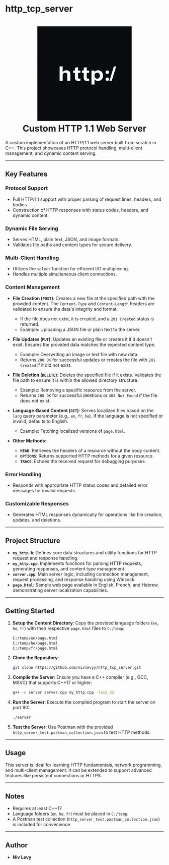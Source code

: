 # http_tcp_server
<h1 align="center">
  <a><img src="https://github.com/nivlevyy/http_tcp_server/blob/main/image/server_logo.png" width="300"></a>
<br>
Custom HTTP 1.1 Web Server
<br>
</h1>

A custom implementation of an HTTP/1.1 web server built from scratch in C++. This project showcases HTTP protocol handling, multi-client management, and dynamic content serving.

---

## Key Features

### Protocol Support
- Full HTTP/1.1 support with proper parsing of request lines, headers, and bodies.
- Construction of HTTP responses with status codes, headers, and dynamic content.

### Dynamic File Serving
- Serves HTML, plain text, JSON, and image formats.
- Validates file paths and content types for secure delivery.

### Multi-Client Handling
- Utilizes the `select` function for efficient I/O multiplexing.
- Handles multiple simultaneous client connections.

### Content Management
- **File Creation (`POST`)**: Creates a new file at the specified path with the provided content. The `Content-Type` and `Content-Length` headers are validated to ensure the data's integrity and format.
  - If the file does not exist, it is created, and a `201 Created` status is returned.
  - Example: Uploading a JSON file or plain text to the server.

- **File Updates (`PUT`)**: Updates an existing file or creates it if it doesn't exist. Ensures the provided data matches the expected content type.
  - Example: Overwriting an image or text file with new data.
  - Returns `200 OK` for successful updates or creates the file with `201 Created` if it did not exist.

- **File Deletion (`DELETE`)**: Deletes the specified file if it exists. Validates the file path to ensure it is within the allowed directory structure.
  - Example: Removing a specific resource from the server.
  - Returns `200 OK` for successful deletions or `404 Not Found` if the file does not exist.

- **Language-Based Content (`GET`)**: Serves localized files based on the `lang` query parameter (e.g., `en`, `fr`, `he`). If the language is not specified or invalid, defaults to English.
  - Example: Fetching localized versions of `page.html`.

- **Other Methods**:
  - **`HEAD`**: Retrieves the headers of a resource without the body content.
  - **`OPTIONS`**: Returns supported HTTP methods for a given resource.
  - **`TRACE`**: Echoes the received request for debugging purposes.

### Error Handling
- Responds with appropriate HTTP status codes and detailed error messages for invalid requests.

### Customizable Responses
- Generates HTML responses dynamically for operations like file creation, updates, and deletions.

---

## Project Structure

- **`my_http.h`**: Defines core data structures and utility functions for HTTP request and response handling.
- **`my_http.cpp`**: Implements functions for parsing HTTP requests, generating responses, and content type management.
- **`server.cpp`**: Main server logic, including connection management, request processing, and response handling using Winsock.
- **`page.html`**: Sample web page available in English, French, and Hebrew, demonstrating server localization capabilities.

---

## Getting Started

1. **Setup the Content Directory**:
   Copy the provided language folders (`en`, `he`, `fr`) with their respective `page.html` files to `C:/temp`:
   ```
   C:/temp/en/page.html
   C:/temp/he/page.html
   C:/temp/fr/page.html
   ```

2. **Clone the Repository**:
   ```bash
   git clone https://github.com/nivlevyy/http_tcp_server.git
   ```

3. **Compile the Server**:
   Ensure you have a C++ compiler (e.g., GCC, MSVC) that supports C++17 or higher:
   ```bash
   g++ -o server server.cpp my_http.cpp -lws2_32
   ```

4. **Run the Server**:
   Execute the compiled program to start the server on port 80:
   ```bash
   ./server
   ```

5. **Test the Server**:
   Use Postman with the provided `http_server_test.postman_collection.json` to test HTTP methods.

---

## Usage

This server is ideal for learning HTTP fundamentals, network programming, and multi-client management. It can be extended to support advanced features like persistent connections or HTTPS.

---

## Notes

- Requires at least C++17.
- Language folders (`en`, `he`, `fr`) must be placed in `C:/temp`.
- A Postman test collection (`http_server_test.postman_collection.json`) is included for convenience.

---

## Author

- **Niv Levy**

